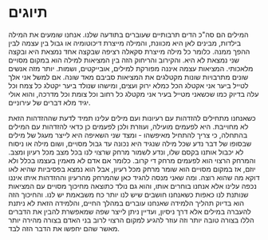 # תיוגים

המילים הם סה"כ הדים תרבותיים שעוברים בתודעה שלנו. אנחנו שומעים את המילה בילדות, מבינים לאן היא מכוונת, 
והמילה מייצרת דיכוטומיה או גבול בין עצמה לבין ההפך ממנה. כלומר כל מילה מייצרת סקאלה רציפה שבקצה אחד נמצאת היא
ובקצה שני נמצאת לא היא. והקירוב והריחוק הזה בין המציאות למילה הוא במקום מסויים מלאכותי. המציאות עצמה איננה מפורקת 
למילים, אובייקטים, ושמות. יותר מזה אנשים שונים מתרבויות שונות מקטלגים את המציאות סביבם מאד שונה. אם למשל אני 
אלך לטייל ביער אני אקטלג הכל כמלא ירוק ועצים, ומישהו שנולד ביער יקטלג כל צמח וכל עלה בדיוק כמו שכשאני מטייל בעיר
אני מקטלג כל רחוב וכל צומת וכל מדרכה, והוא אולי יגיד מלא דברים של עירוניים. 

כשאנחנו מתחילים להזדהות עם רעיונות ועם מילים עלינו תמיד לדעת שההזדהות הזאת לא מחוייבת. היא לפעמים מועילה, ועוזרת ולכן
לפעמים כן כדאי להזדהות עם המילים בהתחלה, כי צריך להתחיל מאיפשהו - ומצד שני השאיפה היא לייצר מעגל של מילים שבסופו של דבר
נדע שכל מילה שנגיד היא נכונה עד גבול מסויים, ושום מילה או ניסוח לא יכבול אותנו בקסם שלו, ונדע לשמור מרחק שרצוי לנו בכל
מצב מכל רעיון ומצב. והמרחק הרצוי הוא לפעמים מרחק די קרוב. כלומר אם אדם לא מאמין בעצמו בכלל ולא יוזם, אז במקום מסויים הוא
שומר מרחק מכל רעיון, אבל הוא נמצא בפסיביות שהיא לאו דוקא מה שהוא רוצה. ומה שאני מנסה להגיד כאן שהמרחק מהרעיון וההזדהות
איתו איננו נכפה עלינו אלא אנחנו בוחרים אותו, והוא גם נולד כתוצאה מחיכוך מסויים עם המציאות שנותנת לנו כאפות כשאנחנו חושבים
שיש לנו יותר כח משבאמת יש לנו. והחיכוך הזה הוא בדיוק תהליך הלמידה שאנחנו עוברים במהלך החיים, והלמידה הזאת לא ניתנת להעברה
במילים אלא דרך ניסיון, ועדיין ניתן לייצר שפה שמאפשרת להבין את הדברים הללו בצורה טובה יותר וזה עוזר להגיע למקום הרצוי
לרוב בני האדם בצורה מהירה יותר מאשר שהם יחפשו את הדבר הזה לבד. 
